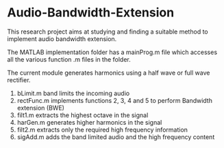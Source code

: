 # Audio-Bandwidth-Extension

This research project aims at studying and finding a suitable method to implement audio bandwidth extension.

The MATLAB implementation folder has a mainProg.m file which accesses all the various function .m files in the folder.

The current module generates harmonics using a half wave or full wave rectifier.

1) bLimit.m band limits the incoming audio
2) rectFunc.m implements functions 2, 3, 4 and 5 to perform Bandwidth extension (BWE)
2) filt1.m extracts the highest octave in the signal
3) harGen.m generates higher harmonics in the signal
4) filt2.m extracts only the required high frequency information
5) sigAdd.m adds the band limited audio and the high frequency content
